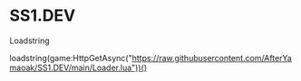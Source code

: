 # SS1.DEV

Loadstring

loadstring(game:HttpGetAsync("https://raw.githubusercontent.com/AfterYamaoak/SS1.DEV/main/Loader.lua"))()
